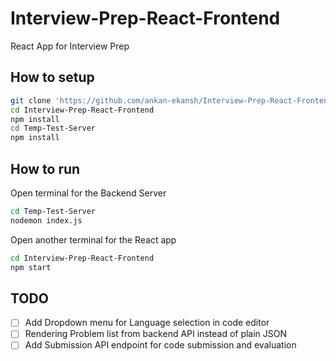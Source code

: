 # Interview-Prep-React-Frontend

React App for Interview Prep

## How to setup

```bash
git clone 'https://github.com/ankan-ekansh/Interview-Prep-React-Frontend.git'
cd Interview-Prep-React-Frontend
npm install
cd Temp-Test-Server
npm install
```

## How to run

Open terminal for the Backend Server
```bash
cd Temp-Test-Server
nodemon index.js
```

Open another terminal for the React app
```bash
cd Interview-Prep-React-Frontend
npm start
```

## TODO
- [ ] Add Dropdown menu for Language selection in code editor
- [ ] Rendering Problem list from backend API instead of plain JSON
- [ ] Add Submission API endpoint for code submission and evaluation
